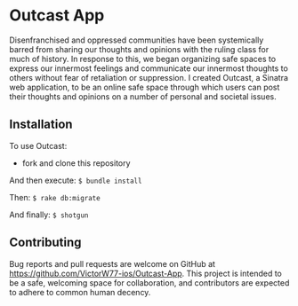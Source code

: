 # Outcast App

Disenfranchised and oppressed communities have been systemically barred from sharing our thoughts and opinions with the ruling class for much of history. In response to this, we began organizing safe spaces to express our innermost feelings and communicate our innermost thoughts to others without fear of retaliation or suppression. I created Outcast, a Sinatra web application, to be an online safe space through which users can post their thoughts and opinions on a number of personal and societal issues.

## Installation

To use Outcast: 

- fork and clone this repository

And then execute: 
`$ bundle install`

Then:
`$ rake db:migrate`

And finally:
`$ shotgun` 

## Contributing

Bug reports and pull requests are welcome on GitHub at https://github.com/VictorW77-ios/Outcast-App. This project is intended to be a safe, welcoming space for collaboration, and contributors are expected to adhere to common human decency. 